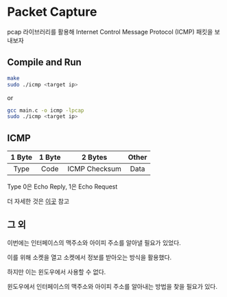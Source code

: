 # Packet Capture

pcap 라이브러리를 활용해 Internet Control Message Protocol (ICMP) 패킷을 보내보자

## Compile and Run

```bash
make
sudo ./icmp <target ip>
```
or 
```bash
gcc main.c -o icmp -lpcap
sudo ./icmp <target ip>
```

## ICMP

| 1 Byte | 1 Byte | 2 Bytes | Other |
|:------:|:------:|:-------:|:-----:|
| Type   | Code   | ICMP Checksum | Data |

Type 0은 Echo Reply, 1은 Echo Request

더 자세한 것은 [이곳](http://ktword.co.kr/abbr_view.php?nav=0&m_temp1=5465&id=423) 참고

## 그 외

이번에는 인터페이스의 맥주소와 아이피 주소를 알아낼 필요가 있었다.

이를 위해 소켓을 열고 소켓에서 정보를 받아오는 방식을 활용했다.

하지만 이는 윈도우에서 사용할 수 없다.

윈도우에서 인터페이스의 맥주소와 아이피 주소를 알아내는 방법을 찾을 필요가 있다.